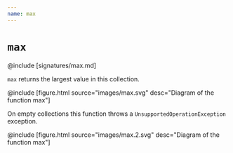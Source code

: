 ```yaml
---
name: max
---
```


# `max`

@include [signatures/max.md]

`max` returns the largest value in this collection.

@include [figure.html source="images/max.svg" desc="Diagram of the function max"]

On empty collections this function throws a `UnsupportedOperationException` exception.

@include [figure.html source="images/max.2.svg" desc="Diagram of the function max"]
